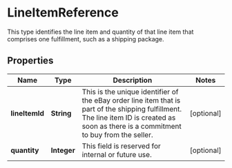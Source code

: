 

# LineItemReference

This type identifies the line item and quantity of that line item that comprises one fulfillment, such as a shipping package.
## Properties

Name | Type | Description | Notes
------------ | ------------- | ------------- | -------------
**lineItemId** | **String** | This is the unique identifier of the eBay order line item that is part of the shipping fulfillment. The line item ID is created as soon as there is a commitment to buy from the seller. |  [optional]
**quantity** | **Integer** | This field is reserved for internal or future use. |  [optional]



